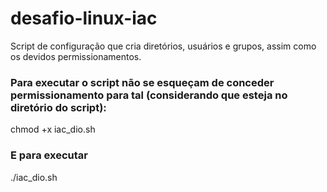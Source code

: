 # desafio-linux-iac
Script de configuração que cria diretórios, usuários e grupos, assim como os devidos permissionamentos.

### Para executar o script não se esqueçam de conceder permissionamento para tal (considerando que esteja no diretório do script):
chmod +x iac_dio.sh

### E para executar
./iac_dio.sh

